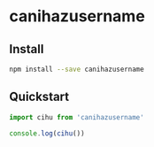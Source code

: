 # canihazusername

## Install

```bash
npm install --save canihazusername
```

## Quickstart

```jsx
import cihu from 'canihazusername'

console.log(cihu())
```